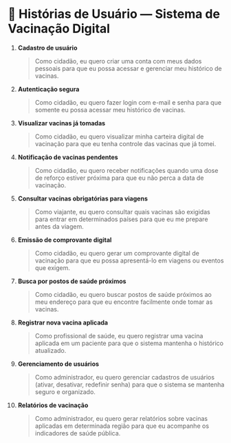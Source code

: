 # 📖 Histórias de Usuário — Sistema de Vacinação Digital

1. **Cadastro de usuário**  
   > Como cidadão, eu quero criar uma conta com meus dados pessoais para que eu possa acessar e gerenciar meu histórico de vacinas.  

2. **Autenticação segura**  
   > Como cidadão, eu quero fazer login com e-mail e senha para que somente eu possa acessar meu histórico de vacinas.  

3. **Visualizar vacinas já tomadas**  
   > Como cidadão, eu quero visualizar minha carteira digital de vacinação para que eu tenha controle das vacinas que já tomei.  

4. **Notificação de vacinas pendentes**  
   > Como cidadão, eu quero receber notificações quando uma dose de reforço estiver próxima para que eu não perca a data de vacinação.  

5. **Consultar vacinas obrigatórias para viagens**  
   > Como viajante, eu quero consultar quais vacinas são exigidas para entrar em determinados países para que eu me prepare antes da viagem.  

6. **Emissão de comprovante digital**  
   > Como cidadão, eu quero gerar um comprovante digital de vacinação para que eu possa apresentá-lo em viagens ou eventos que exigem.  

7. **Busca por postos de saúde próximos**  
   > Como cidadão, eu quero buscar postos de saúde próximos ao meu endereço para que eu encontre facilmente onde tomar as vacinas.  

8. **Registrar nova vacina aplicada**  
   > Como profissional de saúde, eu quero registrar uma vacina aplicada em um paciente para que o sistema mantenha o histórico atualizado.  

9. **Gerenciamento de usuários**  
   > Como administrador, eu quero gerenciar cadastros de usuários (ativar, desativar, redefinir senha) para que o sistema se mantenha seguro e organizado.  

10. **Relatórios de vacinação**  
    > Como administrador, eu quero gerar relatórios sobre vacinas aplicadas em determinada região para que eu acompanhe os indicadores de saúde pública.  
